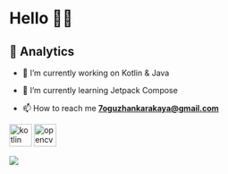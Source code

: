 # Hello  👋🏻
## 📝 Analytics

- 🔭 I’m currently working on Kotlin & Java 

- 🌱 I’m currently learning Jetpack Compose 

- 📫 How to reach me **7oguzhankarakaya@gmail.com**


<img src="https://www.vectorlogo.zone/logos/kotlinlang/kotlinlang-icon.svg" alt="kotlin" width="40" height="40"/> </a>
<img src="https://www.vectorlogo.zone/logos/opencv/opencv-icon.svg" alt="opencv" width="40" height="40"/> </a> <a href="https://www.java.com" target="_blank">

<p><img  src="https://github-readme-stats.vercel.app/api/top-langs/?username=oguzhankrky&layout=compact&theme=gruvbox"  /></p>




